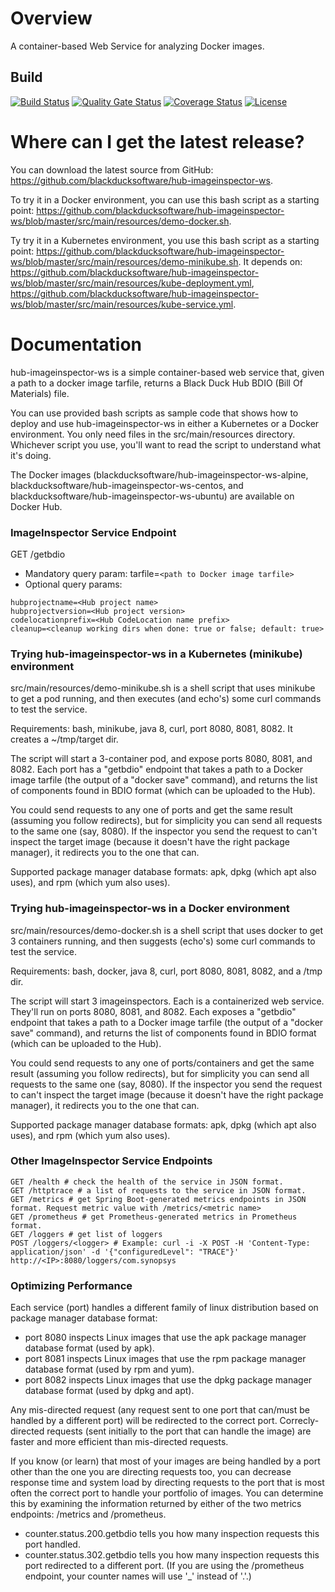# Overview #
A container-based Web Service for analyzing Docker images.

## Build ##
[![Build Status](https://travis-ci.org/blackducksoftware/hub-imageinspector-ws.svg?branch=master)](https://travis-ci.org/blackducksoftware/hub-imageinspector-ws)
[![Quality Gate Status](https://sonarcloud.io/api/project_badges/measure?project=com.synopsys.integration%3Ahub-imageinspector-ws&metric=alert_status)](https://sonarcloud.io/dashboard?id=com.synopsys.integration%3Ahub-imageinspector-ws)
[![Coverage Status](https://coveralls.io/repos/github/blackducksoftware/hub-imageinspector-ws/badge.svg?branch=master)](https://coveralls.io/github/blackducksoftware/hub-imageinspector-ws?branch=master)
[![License](https://img.shields.io/badge/License-Apache%202.0-blue.svg)](https://opensource.org/licenses/Apache-2.0)

# Where can I get the latest release? #
You can download the latest source from GitHub: https://github.com/blackducksoftware/hub-imageinspector-ws. 

To try it in a Docker environment, you can use this bash script as a starting point: https://github.com/blackducksoftware/hub-imageinspector-ws/blob/master/src/main/resources/demo-docker.sh.

Ty try it in a Kubernetes environment, you use this bash script as a starting point: https://github.com/blackducksoftware/hub-imageinspector-ws/blob/master/src/main/resources/demo-minikube.sh. It depends on: https://github.com/blackducksoftware/hub-imageinspector-ws/blob/master/src/main/resources/kube-deployment.yml, https://github.com/blackducksoftware/hub-imageinspector-ws/blob/master/src/main/resources/kube-service.yml.

# Documentation #
hub-imageinspector-ws is a simple container-based web service that, given a path to a docker image tarfile, returns a Black Duck Hub BDIO (Bill Of Materials) file.

You can use provided bash scripts as sample code that shows how to deploy and use hub-imageinspector-ws in either a Kubernetes or a Docker environment. You only need files in the src/main/resources directory. Whichever script you use, you'll want to read the script to understand what it's doing. 

The Docker images (blackducksoftware/hub-imageinspector-ws-alpine, blackducksoftware/hub-imageinspector-ws-centos, and blackducksoftware/hub-imageinspector-ws-ubuntu) are available on Docker Hub. 

### ImageInspector Service Endpoint ###

GET /getbdio
* Mandatory query param: tarfile=`<path to Docker image tarfile>`
* Optional query params:
```
hubprojectname=<Hub project name>
hubprojectversion=<Hub project version>
codelocationprefix=<Hub CodeLocation name prefix>
cleanup=<cleanup working dirs when done: true or false; default: true>
```

### Trying hub-imageinspector-ws in a Kubernetes (minikube) environment ##

src/main/resources/demo-minikube.sh is a shell script that uses minikube to get a pod running, and then executes (and echo's) some curl commands to test the service.

Requirements: bash, minikube, java 8, curl, port 8080, 8081, 8082. It creates a ~/tmp/target dir.

The script will start a 3-container pod, and expose ports 8080, 8081, and 8082. Each port has a "getbdio" endpoint that takes a path to a Docker image tarfile (the output of a "docker save" command), and returns the list of components found in BDIO format (which can be uploaded to the Hub). 

You could send requests to any one of ports and get the same result (assuming you follow redirects), but for simplicity you can send all requests to the same one (say, 8080). If the inspector you send the request to can't inspect the target image (because it doesn't have the right package manager), it redirects you to the one that can.

Supported package manager database formats: apk, dpkg (which apt also uses), and rpm (which yum also uses). 

### Trying hub-imageinspector-ws in a Docker environment ###

src/main/resources/demo-docker.sh is a shell script that uses docker to get 3 containers running, and then suggests (echo's) some curl commands to test the service.

Requirements: bash, docker, java 8, curl, port 8080, 8081, 8082, and a /tmp dir.

The script will start 3 imageinspectors. Each is a containerized web service. They'll run on ports 8080, 8081, and 8082. Each exposes a "getbdio" endpoint that takes a path to a Docker image tarfile (the output of a "docker save" command), and returns the list of components found in BDIO format (which can be uploaded to the Hub). 

You could send requests to any one of ports/containers and get the same result (assuming you follow redirects), but for simplicity you can send all requests to the same one (say, 8080). If the inspector you send the request to can't inspect the target image (because it doesn't have the right package manager), it redirects you to the one that can.

Supported package manager database formats: apk, dpkg (which apt also uses), and rpm (which yum also uses). 

### Other ImageInspector Service Endpoints ###

```
GET /health # check the health of the service in JSON format.
GET /httptrace # a list of requests to the service in JSON format.
GET /metrics # get Spring Boot-generated metrics endpoints in JSON format. Request metric value with /metrics/<metric name>
GET /prometheus # get Prometheus-generated metrics in Prometheus format.
GET /loggers # get list of loggers
POST /loggers/<logger> # Example: curl -i -X POST -H 'Content-Type: application/json' -d '{"configuredLevel": "TRACE"}' http://<IP>:8080/loggers/com.synopsys
```

### Optimizing Performance ###

Each service (port) handles a different family of linux distribution based on package manager database format:
* port 8080 inspects Linux images that use the apk package manager database format (used by apk).
* port 8081 inspects Linux images that use the rpm package manager database format (used by rpm and yum).
* port 8082 inspects Linux images that use the dpkg package manager database format (used by dpkg and apt).

Any mis-directed request (any request sent to one port that can/must be handled by a different port) will be redirected to the correct port. Correcly-directed requests (sent initially to the port that can handle the image) are faster and more efficient than mis-directed requests.

If you know (or learn) that most of your images are being handled by a port other than the one you are directing requests too, you can decrease response time and system load by directing requests to the port that is most often the correct port to handle your portfolio of images. You can determine this by examining the information returned by either of the two metrics endpoints: /metrics and /prometheus. 
* counter.status.200.getbdio tells you how many inspection requests this port handled. 
* counter.status.302.getbdio tells you how many inspection requests this port redirected to a different port.
(If you are using the /prometheus endpoint, your counter names will use '_' instead of '.'.)
